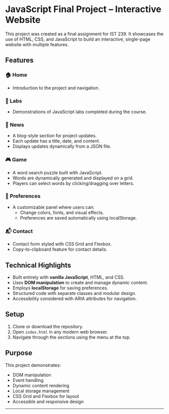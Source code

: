 # JavaScript Final Project – Interactive Website

This project was created as a final assignment for IST 239. It showcases the use of HTML, CSS, and JavaScript to build an interactive, single-page website with multiple features.

## Features

### 🏠 Home
- Introduction to the project and navigation.

### 🧪 Labs
- Demonstrations of JavaScript labs completed during the course.

### 📰 News
- A blog-style section for project updates.
- Each update has a title, date, and content.
- Displays updates dynamically from a JSON file.

### 🎮 Game
- A word search puzzle built with JavaScript.
- Words are dynamically generated and displayed on a grid.
- Players can select words by clicking/dragging over letters.

### 🎨 Preferences
- A customizable panel where users can:
  - Change colors, fonts, and visual effects.
  - Preferences are saved automatically using localStorage.

### 📬 Contact
- Contact form styled with CSS Grid and Flexbox.
- Copy-to-clipboard feature for contact details.

## Technical Highlights
- Built entirely with **vanilla JavaScript**, HTML, and CSS.
- Uses **DOM manipulation** to create and manage dynamic content.
- Employs **localStorage** for saving preferences.
- Structured code with separate classes and modular design.
- Accessibility considered with ARIA attributes for navigation.

## Setup
1. Clone or download the repository.
2. Open `index.html` in any modern web browser.
3. Navigate through the sections using the menu at the top.

## Purpose
This project demonstrates:
- DOM manipulation
- Event handling
- Dynamic content rendering
- Local storage management
- CSS Grid and Flexbox for layout
- Accessible and responsive design

---
